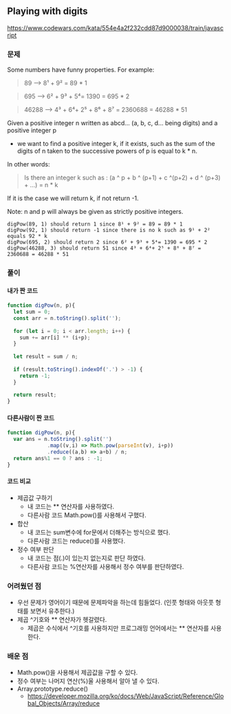 ## Playing with digits
https://www.codewars.com/kata/554e4a2f232cdd87d9000038/train/javascript

### 문제
Some numbers have funny properties. For example:

> 89 --> 8¹ + 9² = 89 * 1

> 695 --> 6² + 9³ + 5⁴= 1390 = 695 * 2

> 46288 --> 4³ + 6⁴+ 2⁵ + 8⁶ + 8⁷ = 2360688 = 46288 * 51

Given a positive integer n written as abcd... (a, b, c, d... being digits) and a positive integer p

- we want to find a positive integer k, if it exists, such as the sum of the digits of n taken to the successive powers of p is equal to k * n.

In other words:

> Is there an integer k such as : (a ^ p + b ^ (p+1) + c ^(p+2) + d ^ (p+3) + ...) = n * k

If it is the case we will return k, if not return -1.

Note: n and p will always be given as strictly positive integers.
```
digPow(89, 1) should return 1 since 8¹ + 9² = 89 = 89 * 1
digPow(92, 1) should return -1 since there is no k such as 9¹ + 2² equals 92 * k
digPow(695, 2) should return 2 since 6² + 9³ + 5⁴= 1390 = 695 * 2
digPow(46288, 3) should return 51 since 4³ + 6⁴+ 2⁵ + 8⁶ + 8⁷ = 2360688 = 46288 * 51
```

### 풀이
#### 내가 짠 코드
```javascript
function digPow(n, p){
  let sum = 0;
  const arr = n.toString().split('');
  
  for (let i = 0; i < arr.length; i++) {
    sum += arr[i] ** (i+p);
  }
  
  let result = sum / n;
  
  if (result.toString().indexOf('.') > -1) {
    return -1;
  }
  
  return result;
}
```

#### 다른사람이 짠 코드
```javascript
function digPow(n, p){
  var ans = n.toString().split('')
             .map((v,i) => Math.pow(parseInt(v), i+p))
             .reduce((a,b) => a+b) / n;
  return ans%1 == 0 ? ans : -1;
}
```

#### 코드 비교
- 제곱값 구하기
  - 내 코드는 ** 연산자를 사용하였다.
  - 다른사람 코드 Math.pow()를 사용해서 구했다. 
- 합산
  - 내 코드는 sum변수에 for문에서 더해주는 방식으로 했다.
  - 다른사람 코드는 reduce()를 사용했다.  
- 정수 여부 판단
  - 내 코드는 점(.)이 있는지 없는지로 판단 하였다.
  - 다른사람 코드는 %연산자를 사용해서 정수 여부를 판단하였다.  

### 어려웠던 점
- 우선 문제가 영어이기 때문에 문제파악을 하는데 힘들었다. (인풋 형태와 아웃풋 형태를 보면서 유추한다.)
- 제곱 ^기호와 ** 연산자가 헷갈렸다.
  - 제곱은 수식에서 ^기호를 사용하지만 프로그래밍 언어에서는 ** 연산자를 사용한다.

### 배운 점 
- Math.pow()을 사용해서 제곱값을 구할 수 있다.
- 정수 여부는 나머지 연산(%)울 사용해서 알아 낼 수 있다. 
- Array.prototype.reduce()
  - https://developer.mozilla.org/ko/docs/Web/JavaScript/Reference/Global_Objects/Array/reduce

